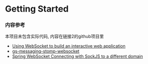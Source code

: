 # Getting Started

### 内容参考

本项目未包含实际代码, 内容在链接2的github项目里

* [Using WebSocket to build an interactive web application](https://spring.io/guides/gs/messaging-stomp-websocket/)
* [gs-messaging-stomp-websocket](https://github.com/spring-guides/gs-messaging-stomp-websocket)
* [Spring WebSocket Connecting with SockJS to a different domain](https://stackoverflow.com/questions/30502943/spring-websocket-connecting-with-sockjs-to-a-different-domain)

